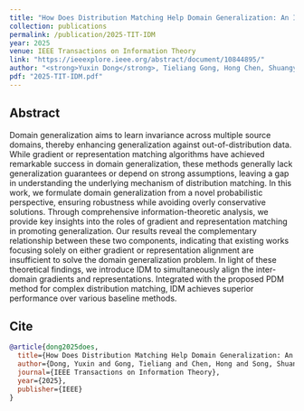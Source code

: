 ```yaml
---
title: "How Does Distribution Matching Help Domain Generalization: An Information-theoretic Analysis"
collection: publications
permalink: /publication/2025-TIT-IDM
year: 2025
venue: IEEE Transactions on Information Theory
link: "https://ieeexplore.ieee.org/abstract/document/10844895/"
author: "<strong>Yuxin Dong</strong>, Tieliang Gong, Hong Chen, Shuangyong Song, Weizhan Zhang, Chen Li"
pdf: "2025-TIT-IDM.pdf"
---
```


## Abstract

Domain generalization aims to learn invariance across multiple source domains, thereby enhancing generalization against out-of-distribution data. While gradient or representation matching algorithms have achieved remarkable success in domain generalization, these methods generally lack generalization guarantees or depend on strong assumptions, leaving a gap in understanding the underlying mechanism of distribution matching. In this work, we formulate domain generalization from a novel probabilistic perspective, ensuring robustness while avoiding overly conservative solutions. Through comprehensive information-theoretic analysis, we provide key insights into the roles of gradient and representation matching in promoting generalization. Our results reveal the complementary relationship between these two components, indicating that existing works focusing solely on either gradient or representation alignment are insufficient to solve the domain generalization problem. In light of these theoretical findings, we introduce IDM to simultaneously align the inter-domain gradients and representations. Integrated with the proposed PDM method for complex distribution matching, IDM achieves superior performance over various baseline methods.

## Cite

```bibtex
@article{dong2025does,
  title={How Does Distribution Matching Help Domain Generalization: An Information-theoretic Analysis},
  author={Dong, Yuxin and Gong, Tieliang and Chen, Hong and Song, Shuangyong and Zhang, Weizhan and Li, Chen},
  journal={IEEE Transactions on Information Theory},
  year={2025},
  publisher={IEEE}
}
```
